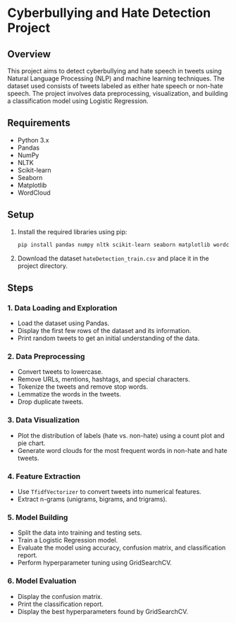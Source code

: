 # Cyberbullying and Hate Detection Project

## Overview

This project aims to detect cyberbullying and hate speech in tweets using Natural Language Processing (NLP) and machine learning techniques. The dataset used consists of tweets labeled as either hate speech or non-hate speech. The project involves data preprocessing, visualization, and building a classification model using Logistic Regression.

## Requirements

- Python 3.x
- Pandas
- NumPy
- NLTK
- Scikit-learn
- Seaborn
- Matplotlib
- WordCloud

## Setup

1. Install the required libraries using pip:
    ```bash
    pip install pandas numpy nltk scikit-learn seaborn matplotlib wordcloud
    ```

2. Download the dataset `hateDetection_train.csv` and place it in the project directory.

## Steps

### 1. Data Loading and Exploration
- Load the dataset using Pandas.
- Display the first few rows of the dataset and its information.
- Print random tweets to get an initial understanding of the data.

### 2. Data Preprocessing
- Convert tweets to lowercase.
- Remove URLs, mentions, hashtags, and special characters.
- Tokenize the tweets and remove stop words.
- Lemmatize the words in the tweets.
- Drop duplicate tweets.

### 3. Data Visualization
- Plot the distribution of labels (hate vs. non-hate) using a count plot and pie chart.
- Generate word clouds for the most frequent words in non-hate and hate tweets.

### 4. Feature Extraction
- Use `TfidfVectorizer` to convert tweets into numerical features.
- Extract n-grams (unigrams, bigrams, and trigrams).

### 5. Model Building
- Split the data into training and testing sets.
- Train a Logistic Regression model.
- Evaluate the model using accuracy, confusion matrix, and classification report.
- Perform hyperparameter tuning using GridSearchCV.

### 6. Model Evaluation
- Display the confusion matrix.
- Print the classification report.
- Display the best hyperparameters found by GridSearchCV.
